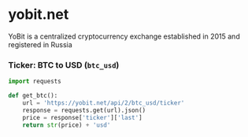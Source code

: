# yobit.net
YoBit is a centralized cryptocurrency exchange established in 2015 and registered in Russia

### Ticker: BTC to USD (`btc_usd`)
```python
import requests

def get_btc():
    url = 'https://yobit.net/api/2/btc_usd/ticker'
    response = requests.get(url).json()
    price = response['ticker']['last']
    return str(price) + 'usd'
```
